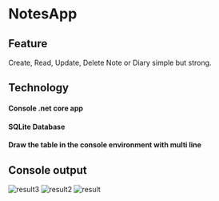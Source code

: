 # NotesApp
## Feature
Create, Read, Update, Delete Note or Diary simple but strong. 
## Technology
#### Console .net core app
#### SQLite Database
#### Draw the table in the console environment with multi line 
## Console output
![result3](https://user-images.githubusercontent.com/28246617/103144811-7d54ab00-4762-11eb-8bd4-3b0f7d7de80f.png)
![result2](https://user-images.githubusercontent.com/28246617/103144810-7cbc1480-4762-11eb-9ac4-231b33dd6b01.png)
![result](https://user-images.githubusercontent.com/28246617/103144809-7a59ba80-4762-11eb-99c7-0dee35c30b17.png)
